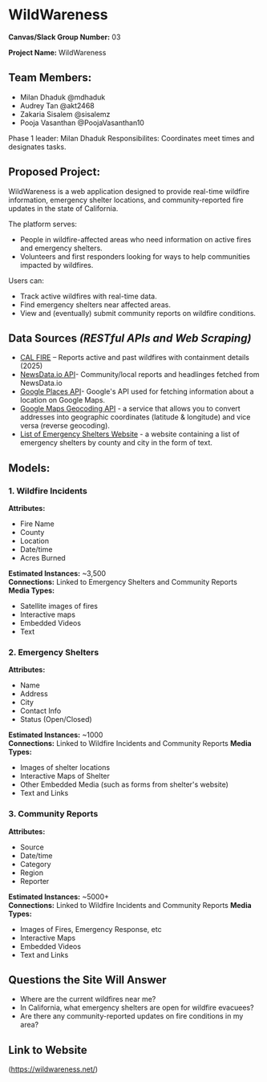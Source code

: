 # **WildWareness**

**Canvas/Slack Group Number:** 03

**Project Name:** WildWareness

## Team Members:
- Milan Dhaduk @mdhaduk
- Audrey Tan @akt2468
- Zakaria Sisalem @sisalemz
- Pooja Vasanthan @PoojaVasanthan10


Phase 1 leader: Milan Dhaduk
Responsibilites: Coordinates meet times and designates tasks.

## **Proposed Project:**
WildWareness is a web application designed to provide real-time wildfire information, emergency shelter locations, and community-reported fire updates in the state of California.

The platform serves:
- People in wildfire-affected areas who need information on active fires and emergency shelters.
- Volunteers and first responders looking for ways to help communities impacted by wildfires.

Users can:
- Track active wildfires with real-time data.
- Find emergency shelters near affected areas.
- View and (eventually) submit community reports on wildfire conditions.

## **Data Sources** *(RESTful APIs and Web Scraping)*
- [CAL FIRE](https://www.fire.ca.gov/incidents/2025) – Reports active and past wildfires with containment details (2025)
- [NewsData.io API](https://newsdata.io/)- Community/local reports and headlinges fetched from NewsData.io
- [Google Places API](https://console.cloud.google.com/apis/library/places-backend.googleapis.com?project=hardy-position-450923-v1)- Google's API used for fetching information about a location on Google Maps.
- [Google Maps Geocoding API](https://console.cloud.google.com/marketplace/product/google/geocoding-backend.googleapis.com?q=search&referrer=search&project=hardy-position-450923-v1) - a service that allows you to convert addresses into geographic coordinates (latitude & longitude) and vice versa (reverse geocoding).
- [List of Emergency Shelters Website](https://www.californiawildfirelawyer.com/fire-damage-list-of-shelters/) - a website containing a list of emergency shelters by county and city in the form of text.


## Models:

### 1. Wildfire Incidents
**Attributes:**
- Fire Name
- County
- Location
- Date/time
- Acres Burned

**Estimated Instances:** ~3,500  
**Connections:** Linked to Emergency Shelters and Community Reports  
**Media Types:**
- Satellite images of fires
- Interactive maps
- Embedded Videos
- Text

### 2. Emergency Shelters
**Attributes:**
- Name
- Address
- City
- Contact Info
- Status (Open/Closed)


**Estimated Instances:** ~1000  
**Connections:** Linked to Wildfire Incidents and Community Reports
**Media Types:**
- Images of shelter locations
- Interactive Maps of Shelter
- Other Embedded Media (such as forms from shelter's website)
- Text and Links

### 3. Community Reports
**Attributes:**
- Source
- Date/time
- Category
- Region
- Reporter

**Estimated Instances:** ~5000+  
**Connections:** Linked to Wildfire Incidents and Community Reports
**Media Types:**
- Images of Fires, Emergency Response, etc
- Interactive Maps
- Embedded Videos
- Text and Links

## Questions the Site Will Answer
- Where are the current wildfires near me?
- In California, what emergency shelters are open for wildfire evacuees?
- Are there any community-reported updates on fire conditions in my area?

## Link to Website
(https://wildwareness.net/)